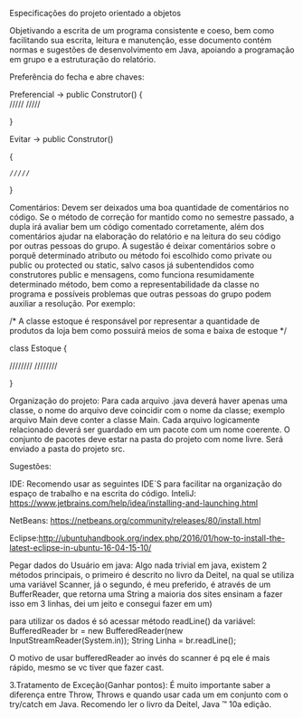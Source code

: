 Especificações do projeto orientado a objetos

Objetivando a escrita de um programa consistente e coeso, bem como facilitando sua escrita, leitura e manutenção, esse documento contém normas e sugestões de desenvolvimento em Java, apoiando a programação em grupo e a estruturação do relatório.

Preferência do fecha e abre chaves:

Preferencial -> public Construtor() {  
	/////
	/////

}

Evitar -> public Construtor()                                                                                    

{ 
    
    /////

}

Comentários: Devem ser deixados uma boa quantidade de comentários no código. Se o método de correção for mantido como no semestre passado, a dupla irá avaliar bem um código comentado corretamente, além dos comentários ajudar na elaboração do relatório e na leitura do seu código por outras pessoas do grupo. A sugestão é deixar comentários sobre o porquê determinado atributo ou método foi escolhido como private ou public ou protected ou static, salvo casos já subentendidos como construtores public e mensagens, como funciona resumidamente determinado método, bem como a representabilidade da classe no programa e possíveis problemas que outras pessoas do grupo podem auxiliar a resolução. Por exemplo:

/* A classe estoque é responsável por representar a quantidade de produtos da loja bem como possuirá meios de soma e baixa de estoque */

class Estoque {

//////// ////////

}

Organização do projeto: Para cada arquivo .java deverá haver apenas uma classe, o nome do arquivo deve coincidir com o nome da classe; exemplo arquivo Main deve conter a classe Main. Cada arquivo logicamente relacionado deverá ser guardado em um pacote com um nome coerente. O conjunto de pacotes deve estar na pasta do projeto com nome livre. Será enviado a pasta do projeto src.

Sugestões:

IDE: Recomendo usar as seguintes IDE`S para facilitar na organização do espaço de trabalho e na escrita do código. InteliJ: https://www.jetbrains.com/help/idea/installing-and-launching.html

NetBeans: https://netbeans.org/community/releases/80/install.html

Eclipse:http://ubuntuhandbook.org/index.php/2016/01/how-to-install-the-latest-eclipse-in-ubuntu-16-04-15-10/

Pegar dados do Usuário em java: Algo nada trivial em java, existem 2 métodos principais, o primeiro é descrito no livro da Deitel, na qual se utiliza uma variável Scanner, já o segundo, é meu preferido, é através de um BufferReader, que retorna uma String
a maioria dos sites ensinam a fazer isso em 3 linhas, dei um jeito e consegui fazer em um)

para utilizar os dados é só acessar método readLine() da variável: BufferedReader br = new BufferedReader(new InputStreamReader(System.in)); String Linha = br.readLine();

O motivo de usar bufferedReader ao invés do scanner é pq ele é mais rápido, mesmo se vc tiver que fazer cast.

3.Tratamento de Exceção(Ganhar pontos): É muito importante saber a diferença entre Throw, Throws e quando usar cada um em conjunto com o try/catch em Java. Recomendo ler o livro da Deitel, Java ™ 10a edição.

